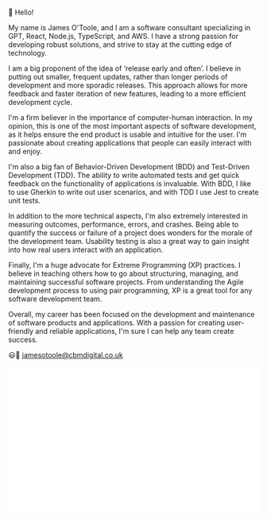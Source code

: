 👋 Hello!

My name is James O'Toole, and I am a software consultant specializing in GPT, React, Node.js, TypeScript, and AWS. I have a strong passion for developing robust solutions, and strive to stay at the cutting edge of technology. 

I am a big proponent of the idea of ‘release early and often’. I believe in putting out smaller, frequent updates, rather than longer periods of development and more sporadic releases. This approach allows for more feedback and faster iteration of new features, leading to a more efficient development cycle.

I'm a firm believer in the importance of computer-human interaction. In my opinion, this is one of the most important aspects of software development, as it helps ensure the end product is usable and intuitive for the user. I'm passionate about creating applications that people can easily interact with and enjoy.

I'm also a big fan of Behavior-Driven Development (BDD) and Test-Driven Development (TDD). The ability to write automated tests and get quick feedback on the functionality of applications is invaluable. With BDD, I like to use Gherkin to write out user scenarios, and with TDD I use Jest to create unit tests.

In addition to the more technical aspects, I'm also extremely interested in measuring outcomes, performance, errors, and crashes. Being able to quantify the success or failure of a project does wonders for the morale of the development team. Usability testing is also a great way to gain insight into how real users interact with an application.

Finally, I'm a huge advocate for Extreme Programming (XP) practices. I believe in teaching others how to go about structuring, managing, and maintaining successful software projects. From understanding the Agile development process to using pair programming, XP is a great tool for any software development team.

Overall, my career has been focused on the development and maintenance of software products and applications.  With a passion for creating user-friendly and reliable applications, I'm sure I can help any team create success.

😃💬 jamesotoole@cbmdigital.co.uk

![James O'Toole's GitHub Statistics](https://raw.githubusercontent.com/SmileyJames/github-stats/master/generated/overview.svg)
